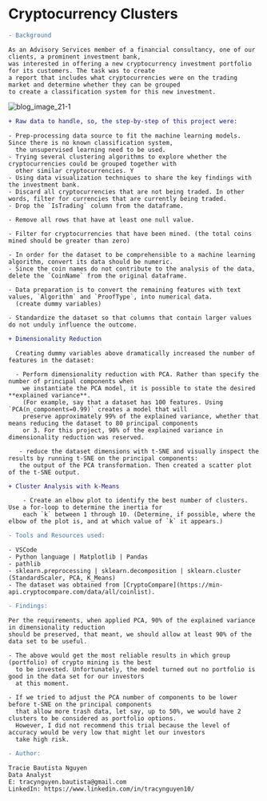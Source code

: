 # Cryptocurrency Clusters

```diff
- Background
```

    As an Advisory Services member of a financial consultancy, one of our clients, a prominent investment bank, 
    was interested in offering a new cryptocurrency investment portfolio for its customers. The task was to create 
    a report that includes what cryptocurrencies were on the trading market and determine whether they can be grouped 
    to create a classification system for this new investment.
    
  ![blog_image_21-1](https://user-images.githubusercontent.com/93897775/167540512-1482f689-521d-45df-bc1c-b1fd0bd4549e.png)


```diff
+ Raw data to handle, so, the step-by-step of this project were:
```
    
    - Prep-processing data source to fit the machine learning models. Since there is no known classification system, 
      the unsupervised learning need to be used. 
    - Trying several clustering algorithms to explore whether the cryptocurrencies could be grouped together with 
      other similar cryptocurrencies. Y
    - Using data visualization techniques to share the key findings with the investment bank.
    - Discard all cryptocurrencies that are not being traded. In other words, filter for currencies that are currently being traded. 
    - Drop the `IsTrading` column from the dataframe.

    - Remove all rows that have at least one null value.

    - Filter for cryptocurrencies that have been mined. (the total coins mined should be greater than zero)

    - In order for the dataset to be comprehensible to a machine learning algorithm, convert its data should be numeric. 
    - Since the coin names do not contribute to the analysis of the data, delete the `CoinName` from the original dataframe.

    - Data preparation is to convert the remaining features with text values, `Algorithm` and `ProofType`, into numerical data. 
      (create dummy variables)

    - Standardize the dataset so that columns that contain larger values do not unduly influence the outcome.

```diff
+ Dimensionality Reduction
```

      Creating dummy variables above dramatically increased the number of features in the dataset: 
      
      - Perform dimensionality reduction with PCA. Rather than specify the number of principal components when 
        we instantiate the PCA model, it is possible to state the desired **explained variance**. 
        (For example, say that a dataset has 100 features. Using `PCA(n_components=0.99)` creates a model that will 
        preserve approximately 99% of the explained variance, whether that means reducing the dataset to 80 principal components
        or 3. For this project, 90% of the explained variance in dimensionality reduction was reserved.
        
       - reduce the dataset dimensions with t-SNE and visually inspect the results by running t-SNE on the principal components: 
       the output of the PCA transformation. Then created a scatter plot of the t-SNE output.
       

```diff
+ Cluster Analysis with k-Means
```

        - Create an elbow plot to identify the best number of clusters. Use a for-loop to determine the inertia for 
        each `k` between 1 through 10. (Determine, if possible, where the elbow of the plot is, and at which value of `k` it appears.)

```diff
- Tools and Resources used:
``` 

    - VSCode 
    - Python language | Matplotlib | Pandas 
    - pathlib
    - sklearn.preprocessing | sklearn.decomposition | sklearn.cluster (StandardScaler, PCA, K_Means)
    - The dataset was obtained from [CryptoCompare](https://min-api.cryptocompare.com/data/all/coinlist).
    
```diff
- Findings:
```

    Per the requirements, when applied PCA, 90% of the explained variance in dimensionality reduction 
    should be preserved, that meant, we should allow at least 90% of the data set to be useful. 
    
    - The above would get the most reliable results in which group (portfolio) of crypto mining is the best 
      to be invested. Unfortunately, the model turned out no portfolio is good in the data set for our investors
      at this moment. 
    
    - If we tried to adjust the PCA number of components to be lower before t-SNE on the principal components 
      that allow more trash data, let say, up to 50%, we would have 2 clusters to be considered as portfolio options. 
      However, I did not recommend this trial because the level of accuracy would be very low that might let our investors 
      take high risk. 


```diff
- Author:
```

    Tracie Bautista Nguyen
    Data Analyst 
    E: tracynguyen.bautista@gmail.com
    LinkedIn: https://www.linkedin.com/in/tracynguyen10/
    
    
